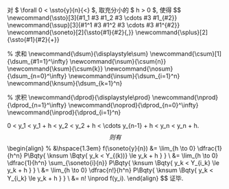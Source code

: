 对 $ \forall 0 < \ssto{y}{n}{<} $, 取充分小的 $ h > 0 $, 使得
$$
\newcommand{\ssto}[3]{#1_1 #3 #1_2 #3 \cdots #3 #1_{#2}}
\newcommand{\ssup}[3]{#1^1 #3 #1^2 #3 \cdots #3 #1^{#2}}
\newcommand{\soneto}[2]{\ssto{#1}{#2}{,}}
\newcommand{\splus}[2]{\ssto{#1}{#2}{+}}

% 求和
\newcommand{\dsum}{\displaystyle\sum}
\newcommand{\csum}[1]{\dsum_{#1=1}^\infty}
\newcommand{\nsum}{\csum{n}}
\newcommand{\ksum}{\csum{k}}
\newcommand{\nosum}{\dsum_{n=0}^\infty}
\newcommand{\insum}{\dsum_{i=1}^n}
\newcommand{\knsum}{\dsum_{k=1}^n}

% 求积
\newcommand{\dprod}{\displaystyle\prod}
\newcommand{\nprod}{\dprod_{n=1}^\infty}
\newcommand{\noprod}{\dprod_{n=0}^\infty}
\newcommand{\inprod}{\dprod_{i=1}^n}



0 < y_1 < y_1 + h
< y_2 < y_2 + h < \cdots
y_{n-1} + h < y_n < y_n + h.
$$
则有
$$
\begin{align}
% &\hspace{1.3em}
f(\soneto{y}{n})
&= \lim_{h \to 0} \dfrac{1}{h^n}
P\Bqty{
	\knsum \Bqty{
		y_k < Y_{(k))} \le y_k + h
	}
}
\\
&= \lim_{h \to 0} \dfrac{1}{h^n}
\sum_{\soneto{i}{n}} P\Bqty{
	\knsum \Bqty{
		y_k < Y_{i_k} \le y_k + h
	}
} \\
&= \lim_{h \to 0} \dfrac{n!}{h^n} P\Bqty{
	\knsum \Bqty{
		y_k < Y_{i_k} \le y_k + h
	}
} \\
&= n! \inprod f(y_i).
\end{align}
$$
证毕.